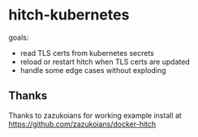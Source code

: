 # hitch-kubernetes
goals:
* read TLS certs from kubernetes secrets
* reload or restart hitch when TLS certs are updated
* handle some edge cases without exploding

## Thanks

Thanks to zazukoians for working example install at https://github.com/zazukoians/docker-hitch
